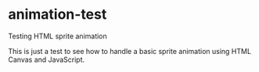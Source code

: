 # animation-test
 Testing HTML sprite animation

This is just a test to see how to handle a basic sprite animation using HTML Canvas and JavaScript.